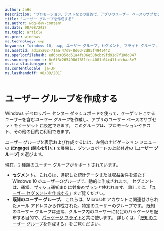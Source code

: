 ```yaml
---
author: JnHs
Description: "プロモーション、テストなどの目的で、アプリのユーザー ベースのサブセットをターゲットにできるユーザー グループを作成します。"
title: "ユーザー グループを作成する"
ms.author: wdg-dev-content
ms.date: 08/08/2017
ms.topic: article
ms.prod: windows
ms.technology: uwp
keywords: "windows 10, uwp, ユーザー グループ, セグメント, フライト グループ, 既知のユーザー グループ"
ms.assetid: ad1a5a02-71aa-47d9-8d03-2d85f4941442
ms.openlocfilehash: ed6bc835dd51a4fa06e58bcbb9fd91d7f10dd847
ms.sourcegitcommit: 6c6f3c265498d7651fcc4081c04c41fafcbaa5e7
ms.translationtype: HT
ms.contentlocale: ja-JP
ms.lasthandoff: 08/09/2017
---
```

# <a name="create-customer-groups"></a>ユーザー グループを作成する

Windows デベロッパー センター ダッシュボードを使って、ターゲットにするユーザーを含む*ユーザー グループ*を作成し、アプリのユーザー ベースのサブセットをターゲットに設定できます。 このグループは、プロモーションやテスト、その他の目的に利用できます。

ユーザー グループを表示および作成するには、左側のナビゲーション メニューの **[Engage] (関心を引く)** を展開し、ダッシュボードの上部付近の **[ユーザー グループ]** を選びます。

現在、2 種類のユーザー グループがサポートされています。

- **セグメント。** これらは、選択した統計データまたは収益条件を満たす Windows 10 のユーザーのグループで、動的に作成されます。 セグメントは、通常、[プッシュ通知](send-push-notifications-to-your-apps-customers.md)または[対象のプラン](use-targeted-offers-to-maximize-engagement-and-conversions.md)と使われます。 詳しくは、「[ユーザー セグメントを作成する](create-customer-segments.md)」をご覧ください。
- **既知のユーザー グループ。** これらは、Microsoft アカウントに関連付けられたメール アドレスから作成された、特定のユーザーのグループです。 既知のユーザー グループは通常、グループ内のユーザーに特定のパッケージを配布する目的で、[パッケージ フライト](package-flights.md)と共に使います。 詳しくは、「[既知のユーザー グループを作成する](create-known-user-groups.md)」をご覧ください。
